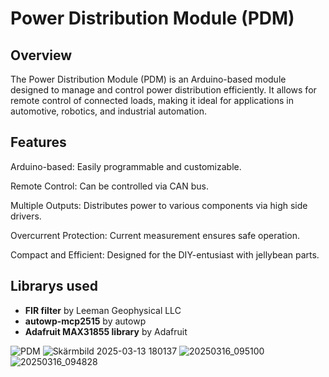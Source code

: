 # Power Distribution Module (PDM)

## Overview

The Power Distribution Module (PDM) is an Arduino-based module designed to manage and control power distribution efficiently. It allows for remote control of connected loads, making it ideal for applications in automotive, robotics, and industrial automation.

## Features

Arduino-based: Easily programmable and customizable.

Remote Control: Can be controlled via CAN bus.

Multiple Outputs: Distributes power to various components via high side drivers.

Overcurrent Protection: Current measurement ensures safe operation.

Compact and Efficient: Designed for the DIY-entusiast with jellybean parts.

## Librarys used
+ **FIR filter** by Leeman Geophysical LLC
+ **autowp-mcp2515** by autowp
+ **Adafruit MAX31855 library** by Adafruit

![PDM](https://github.com/user-attachments/assets/044d9745-2c29-41c3-9a3b-81cb4a73fb43)
![Skärmbild 2025-03-13 180137](https://github.com/user-attachments/assets/97fbb85b-61eb-4712-b65f-b259e37723fd)
![20250316_095100](https://github.com/user-attachments/assets/f5018d2e-aaf2-46c0-9046-2cc1bd73e713)
![20250316_094828](https://github.com/user-attachments/assets/410b4dd2-5afb-44c3-9df6-4b08057355f6)
